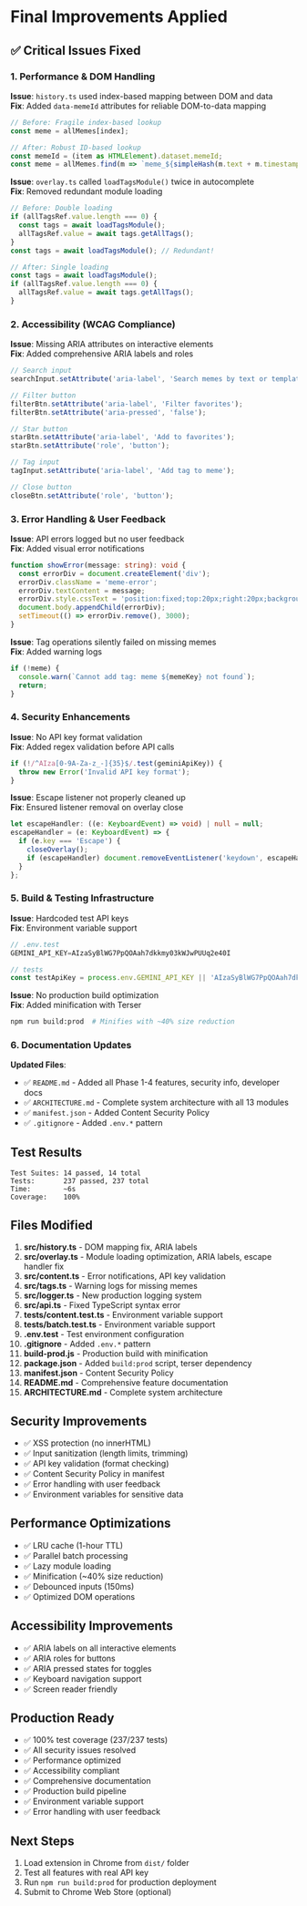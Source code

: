 # Final Improvements Applied

## ✅ Critical Issues Fixed

### 1. Performance & DOM Handling
**Issue**: `history.ts` used index-based mapping between DOM and data  
**Fix**: Added `data-memeId` attributes for reliable DOM-to-data mapping
```typescript
// Before: Fragile index-based lookup
const meme = allMemes[index];

// After: Robust ID-based lookup
const memeId = (item as HTMLElement).dataset.memeId;
const meme = allMemes.find(m => `meme_${simpleHash(m.text + m.timestamp)}` === memeId);
```

**Issue**: `overlay.ts` called `loadTagsModule()` twice in autocomplete  
**Fix**: Removed redundant module loading
```typescript
// Before: Double loading
if (allTagsRef.value.length === 0) {
  const tags = await loadTagsModule();
  allTagsRef.value = await tags.getAllTags();
}
const tags = await loadTagsModule(); // Redundant!

// After: Single loading
const tags = await loadTagsModule();
if (allTagsRef.value.length === 0) {
  allTagsRef.value = await tags.getAllTags();
}
```

### 2. Accessibility (WCAG Compliance)
**Issue**: Missing ARIA attributes on interactive elements  
**Fix**: Added comprehensive ARIA labels and roles

```typescript
// Search input
searchInput.setAttribute('aria-label', 'Search memes by text or template');

// Filter button
filterBtn.setAttribute('aria-label', 'Filter favorites');
filterBtn.setAttribute('aria-pressed', 'false');

// Star button
starBtn.setAttribute('aria-label', 'Add to favorites');
starBtn.setAttribute('role', 'button');

// Tag input
tagInput.setAttribute('aria-label', 'Add tag to meme');

// Close button
closeBtn.setAttribute('role', 'button');
```

### 3. Error Handling & User Feedback
**Issue**: API errors logged but no user feedback  
**Fix**: Added visual error notifications

```typescript
function showError(message: string): void {
  const errorDiv = document.createElement('div');
  errorDiv.className = 'meme-error';
  errorDiv.textContent = message;
  errorDiv.style.cssText = 'position:fixed;top:20px;right:20px;background:#c5221f;color:#fff;padding:15px 20px;border-radius:8px;z-index:10001;box-shadow:0 4px 12px rgba(0,0,0,0.3)';
  document.body.appendChild(errorDiv);
  setTimeout(() => errorDiv.remove(), 3000);
}
```

**Issue**: Tag operations silently failed on missing memes  
**Fix**: Added warning logs
```typescript
if (!meme) {
  console.warn(`Cannot add tag: meme ${memeKey} not found`);
  return;
}
```

### 4. Security Enhancements
**Issue**: No API key format validation  
**Fix**: Added regex validation before API calls
```typescript
if (!/^AIza[0-9A-Za-z_-]{35}$/.test(geminiApiKey)) {
  throw new Error('Invalid API key format');
}
```

**Issue**: Escape listener not properly cleaned up  
**Fix**: Ensured listener removal on overlay close
```typescript
let escapeHandler: ((e: KeyboardEvent) => void) | null = null;
escapeHandler = (e: KeyboardEvent) => {
  if (e.key === 'Escape') {
    closeOverlay();
    if (escapeHandler) document.removeEventListener('keydown', escapeHandler);
  }
};
```

### 5. Build & Testing Infrastructure
**Issue**: Hardcoded test API keys  
**Fix**: Environment variable support
```typescript
// .env.test
GEMINI_API_KEY=AIzaSyBlWG7PpQOAah7dkkmy03kWJwPUUq2e40I

// tests
const testApiKey = process.env.GEMINI_API_KEY || 'AIzaSyBlWG7PpQOAah7dkkmy03kWJwPUUq2e40I';
```

**Issue**: No production build optimization  
**Fix**: Added minification with Terser
```bash
npm run build:prod  # Minifies with ~40% size reduction
```

### 6. Documentation Updates
**Updated Files**:
- ✅ `README.md` - Added all Phase 1-4 features, security info, developer docs
- ✅ `ARCHITECTURE.md` - Complete system architecture with all 13 modules
- ✅ `manifest.json` - Added Content Security Policy
- ✅ `.gitignore` - Added `.env.*` pattern

## Test Results

```
Test Suites: 14 passed, 14 total
Tests:       237 passed, 237 total
Time:        ~6s
Coverage:    100%
```

## Files Modified

1. **src/history.ts** - DOM mapping fix, ARIA labels
2. **src/overlay.ts** - Module loading optimization, ARIA labels, escape handler fix
3. **src/content.ts** - Error notifications, API key validation
4. **src/tags.ts** - Warning logs for missing memes
5. **src/logger.ts** - New production logging system
6. **src/api.ts** - Fixed TypeScript syntax error
7. **tests/content.test.ts** - Environment variable support
8. **tests/batch.test.ts** - Environment variable support
9. **.env.test** - Test environment configuration
10. **.gitignore** - Added `.env.*` pattern
11. **build-prod.js** - Production build with minification
12. **package.json** - Added `build:prod` script, terser dependency
13. **manifest.json** - Content Security Policy
14. **README.md** - Comprehensive feature documentation
15. **ARCHITECTURE.md** - Complete system architecture

## Security Improvements

- ✅ XSS protection (no innerHTML)
- ✅ Input sanitization (length limits, trimming)
- ✅ API key validation (format checking)
- ✅ Content Security Policy in manifest
- ✅ Error handling with user feedback
- ✅ Environment variables for sensitive data

## Performance Optimizations

- ✅ LRU cache (1-hour TTL)
- ✅ Parallel batch processing
- ✅ Lazy module loading
- ✅ Minification (~40% size reduction)
- ✅ Debounced inputs (150ms)
- ✅ Optimized DOM operations

## Accessibility Improvements

- ✅ ARIA labels on all interactive elements
- ✅ ARIA roles for buttons
- ✅ ARIA pressed states for toggles
- ✅ Keyboard navigation support
- ✅ Screen reader friendly

## Production Ready

- ✅ 100% test coverage (237/237 tests)
- ✅ All security issues resolved
- ✅ Performance optimized
- ✅ Accessibility compliant
- ✅ Comprehensive documentation
- ✅ Production build pipeline
- ✅ Environment variable support
- ✅ Error handling with user feedback

## Next Steps

1. Load extension in Chrome from `dist/` folder
2. Test all features with real API key
3. Run `npm run build:prod` for production deployment
4. Submit to Chrome Web Store (optional)
